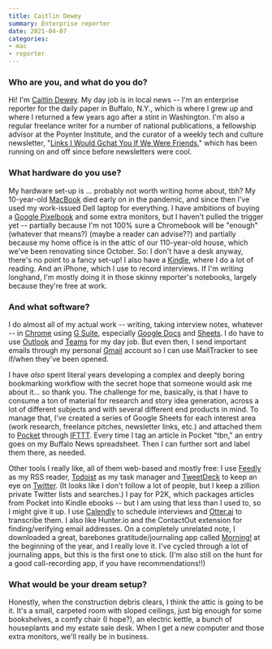 ```yaml
---
title: Caitlin Dewey
summary: Enterprise reporter
date: 2021-04-07
categories:
- mac
- reporter
---
```


### Who are you, and what do you do?

Hi! I'm [Caitlin Dewey](http://www.caitlindewey.com/ "Caitlin's website."). My day job is in local news -- I'm an enterprise reporter for the daily paper in Buffalo, N.Y., which is where I grew up and where I returned a few years ago after a stint in Washington. I'm also a regular freelance writer for a number of national publications, a fellowship advisor at the Poynter Institute, and the curator of a weekly tech and culture newsletter, "[Links I Would Gchat You If We Were Friends](https://linksiwouldgchatyou.substack.com/ "Caitlin's mailing list.")," which has been running on and off since before newsletters were cool. 

### What hardware do you use?

My hardware set-up is … probably not worth writing home about, tbh? My 10-year-old [MacBook][] died early on in the pandemic, and since then I've used my work-issued Dell laptop for everything. I have ambitions of buying a [Google Pixelbook][pixelbook] and some extra monitors, but I haven't pulled the trigger yet -- partially because I'm not 100% sure a Chromebook will be "enough" (whatever that means?) (maybe a reader can advise??) and partially because my home office is in the attic of our 110-year-old house, which we've been renovating since October. So: I don't have a desk anyway, there's no point to a fancy set-up! I also have a [Kindle][], where I do a lot of reading. And an iPhone, which I use to record interviews. If I'm writing longhand, I'm mostly doing it in those skinny reporter's notebooks, largely because they're free at work.

### And what software?

I do almost all of my actual work -- writing, taking interview notes, whatever -- in [Chrome][] using [G Suite][g-suite], especially [Google Docs][google-docs] and [Sheets][google-sheets]. I do have to use [Outlook][] and [Teams][] for my day job. But even then, I send important emails through my personal [Gmail][] account so I can use MailTracker to see if/when they've been opened. 

I have *also* spent literal years developing a complex and deeply boring bookmarking workflow with the secret hope that someone would ask me about it... so thank you. The challenge for me, basically, is that I have to consume a ton of material for research and story idea generation, across a lot of different subjects and with several different end products in mind. To manage that, I've created a series of Google Sheets for each interest area (work research, freelance pitches, newsletter links, etc.) and attached them to [Pocket][] through [IFTTT][]. Every time I tag an article in Pocket "tbn," an entry goes on my Buffalo News spreadsheet. Then I can further sort and label them there, as needed.

Other tools I really like, all of them web-based and mostly free: I use [Feedly][] as my RSS reader, [Todoist][] as my task manager and [TweetDeck][] to keep an eye on [Twitter][]. (It looks like I don't follow a lot of people, but I keep a zillion private Twitter lists and searches.) I pay for P2K, which packages articles from Pocket into Kindle ebooks -- but I am using that less than I used to, so I might give it up. I use [Calendly][] to schedule interviews and [Otter.ai][otter] to transcribe them. I also like Hunter.io and the ContactOut extension for finding/verifying email addresses. On a completely unrelated note, I downloaded a great, barebones gratitude/journaling app called [Morning!][morning-ios] at the beginning of the year, and I really love it. I've cycled through a lot of journaling apps, but this is the first one to stick. (I'm also still on the hunt for a good call-recording app, if you have recommendations!!)

### What would be your dream setup?

Honestly, when the construction debris clears, I think the attic is going to be it. It's a small, carpeted room with sloped ceilings, just big enough for some bookshelves, a comfy chair (I hope?), an electric kettle, a bunch of houseplants and my estate sale desk. When I get a new computer and those extra monitors, we'll really be in business.

[calendly]: https://calendly.com/ "A calendar service for easily scheduling meetings."
[chrome]: https://www.google.com/intl/en/chrome/ "A WebKit-based browser, where each tab runs in its own thread."
[feedly]: https://feedly.com/ "A feed reader."
[g-suite]: https://workspace.google.com/ "A hosted solution for email, calendaring and more."
[gmail]: https://mail.google.com/mail/u/0/ "Web-based email."
[google-docs]: https://en.wikipedia.org/wiki/Google_Docs "A web-based office suite."
[google-sheets]: https://www.google.com/sheets/about/ "Online spreadsheet software."
[ifttt]: https://ifttt.com/ "A web service for applying rules to items, not unlike how you might filter your email."
[kindle]: http://web.archive.org/web/20230315012831/http://www.amazon.com/Kindle-Ereader-ebook-reader/dp/B007HCCNJU/ "A digital book reader."
[macbook]: https://en.wikipedia.org/wiki/MacBook "A laptop."
[morning-ios]: https://apps.apple.com/app/morning-gratitude-journal/id1455594587 "A gratitude journal app."
[otter]: https://otter.ai "A transcribing service."
[outlook]: https://www.microsoft.com/en-us/microsoft-365/outlook/outlook-for-business "An email, calendar and contact software suite."
[pixelbook]: https://store.google.com/us/product/google_pixelbook?hl=en-US "A 12.3 inch Chromebook."
[pocket]: https://getpocket.com/en/ "A service for storing links to look at later on."
[teams]: https://www.microsoft.com/en-us/microsoft-teams/group-chat-software "A team collaboration service."
[todoist]: https://todoist.com/ "A to-do service."
[tweetdeck]: https://about.twitter.com/en/products/tweetdeck "A multi-column Twitter client."
[twitter]: http://web.archive.org/web/20230525035323/https://twitter.com/ "An online micro-blogging platform."
